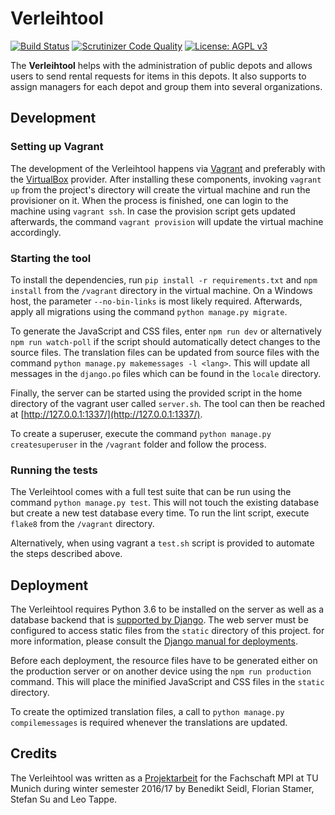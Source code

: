 # Verleihtool

[![Build Status](https://travis-ci.org/verleihtool/verleihtool.svg?branch=master)](https://travis-ci.org/verleihtool/verleihtool)
[![Scrutinizer Code Quality](https://scrutinizer-ci.com/g/verleihtool/verleihtool/badges/quality-score.png?b=master)](https://scrutinizer-ci.com/g/verleihtool/verleihtool/?branch=master)
[![License: AGPL v3](https://img.shields.io/badge/License-AGPL%20v3-blue.svg)](https://www.gnu.org/licenses/agpl-3.0)

The **Verleihtool** helps with the administration of public depots and allows
users to send rental requests for items in this depots. It also supports to
assign managers for each depot and group them into several organizations.

## Development

### Setting up Vagrant

The development of the Verleihtool happens via [Vagrant](https://www.vagrantup.com/)
and preferably with the [VirtualBox](https://www.virtualbox.org/) provider.
After installing these components, invoking `vagrant up` from the project's
directory will create the virtual machine and run the provisioner on it.
When the process is finished, one can login to the machine using `vagrant ssh`.
In case the provision script gets updated afterwards, the command
`vagrant provision` will update the virtual machine accordingly.

### Starting the tool

To install the dependencies, run `pip install -r requirements.txt` and
`npm install` from the `/vagrant` directory in the virtual machine.
On a Windows host, the parameter `--no-bin-links` is most likely required.
Afterwards, apply all migrations using the command `python manage.py migrate`.

To generate the JavaScript and CSS files, enter `npm run dev` or alternatively
`npm run watch-poll` if the script should automatically detect changes to the
source files. The translation files can be updated from source files with the
command `python manage.py makemessages -l <lang>`. This will update all messages
in the `django.po` files which can be found in the `locale` directory.

Finally, the server can be started using the provided script in
the home directory of the vagrant user called `server.sh`. The tool can
then be reached at [http://127.0.0.1:1337/](http://127.0.0.1:1337/).

To create a superuser, execute the command `python manage.py createsuperuser`
in the `/vagrant` folder and follow the process.

### Running the tests

The Verleihtool comes with a full test suite that can be run using the command
`python manage.py test`. This will not touch the existing database but create a
new test database every time. To run the lint script, execute `flake8` from
the `/vagrant` directory.

Alternatively, when using vagrant a `test.sh` script is provided to automate
the steps described above.

## Deployment

The Verleihtool requires Python 3.6 to be installed on the server as well as a
database backend that is [supported by Django](https://docs.djangoproject.com/en/1.10/ref/databases/).
The web server must be configured to access static files from the `static`
directory of this project. for more information, please consult the
[Django manual for deployments](https://docs.djangoproject.com/en/1.10/howto/deployment/).

Before each deployment, the resource files have to be
generated either on the production server or on another device using the
`npm run production` command. This will place the minified JavaScript and CSS
files in the `static` directory.

To create the optimized translation files, a call to `python manage.py compilemessages`
is required whenever the translations are updated.

## Credits

The Verleihtool was written as a [Projektarbeit](https://mpi.fs.tum.de/fuer-studierende/projektarbeit/)
for the Fachschaft MPI at TU Munich during winter semester 2016/17
by Benedikt Seidl, Florian Stamer, Stefan Su and Leo Tappe.
